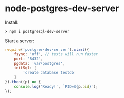 # node-postgres-dev-server

Install:
```
> npm i postgresql-dev-server
```

Start a server:
```js
require('postgres-dev-server').start({
    fsync: 'off', // tests will run faster
    port: '8432',
    pgdata: 'var/postgres',
    initSql: [
        'create database testdb'
    ]
}).then((p) => {
    console.log('Ready!', `PID=${p.pid}`);
});
```
